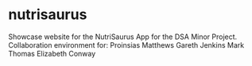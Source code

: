 # nutrisaurus
Showcase website for the NutriSaurus App for the DSA Minor Project.
Collaboration environment for:
Proinsias Matthews
Gareth Jenkins
Mark Thomas
Elizabeth Conway
